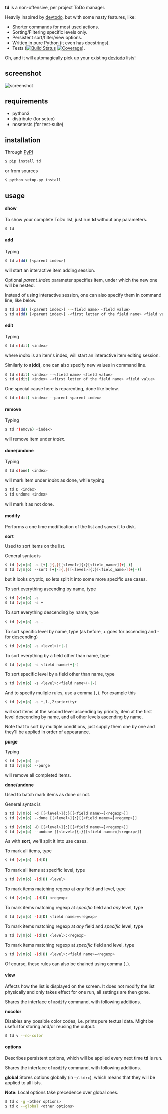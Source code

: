 **td** is a non-offensive, per project ToDo manager.

Heavily inspired by [devtodo][devtodo], but with some nasty features, like:

* Shorter commands for most used actions.
* Sorting/Filtering specific levels only.
* Persistent sort/filter/view options.
* Written in pure Python (it even has docstrings).
* Tests ([![Build Status](https://travis-ci.org/KenjiTakahashi/td.png?branch=master)](https://travis-ci.org/KenjiTakahashi/td) [![Coverage](https://coveralls.io/repos/KenjiTakahashi/td/badge.png?branch=master)](https://coveralls.io/r/KenjiTakahashi/td)).

Oh, and it will automagically pick up your existing [devtodo][devtodo] lists!

## screenshot
![screenshot](https://img.kenji.sx/td.png)

## requirements
* python3
* distribute (for setup)
* nosetests (for test-suite)

## installation

Through [PyPI][pypi]
```sh
$ pip install td
```
or from sources
```sh
$ python setup.py install
```

## usage

#### show
To show your complete ToDo list, just run **td** without any parameters.
```sh
$ td
```

#### add
Typing
```sh
$ td a(dd) [<parent index>]
```
will start an interactive item adding session.

Optional *parent_index* parameter specifies item, under which the new one will be nested.

Instead of using interactive session, one can also specify them in command line, like below.
```sh
$ td a(dd) [<parent index>] --<field name> <field value>
$ td a(dd) [<parent index>] -<first letter of the field name> <field value>
```

#### edit
Typing
```sh
$ td e(dit) <index>
```
where *index* is an item's index, will start an interactive item editing session.

Similarly to **a(dd)**, one can also specify new values in command line.
```sh
$ td e(dit) <index> --<field name> <field value>
$ td e(dit) <index> -<first letter of the field name> <field value>
```
One special cause here is reparenting, done like below.
```sh
$ td e(dit) <index> --parent <parent index>
```

#### remove
Typing
```sh
$ td r(emove) <index>
```
will remove item under *index*.

#### done/undone
Typing
```sh
$ td d(one) <index>
```
will mark item under *index* as done, while typing
```sh
$ td D <index>
$ td undone <index>
```
will mark it as not done.

#### modify
Performs a one time modification of the list and saves it to disk.

**sort**

Used to sort items on the list.

General syntax is
```sh
$ td (v|m|o) -s [+|-]{,}[[<level>]{:}[<field_name>](+|-)]
$ td (v|m|o) --sort [+|-]{,}[[<level>]{:}[<field_name>](+|-)]
```
but it looks cryptic, so lets split it into some more specific use cases.

To sort everything ascending by name, type
```sh
$ td (v|m|o) -s
$ td (v|m|o) -s +
```
To sort everything descending by name, type
```sh
$ td (v|m|o) -s -
```
To sort specific level by name, type (as before, + goes for ascending and - for descending)
```sh
$ td (v|m|o) -s <level>(+|-)
```
To sort everything by a field other than name, type
```sh
$ td (v|m|o) -s <field name>(+|-)
```
To sort specific level by a field other than name, type
```sh
$ td (v|m|o) -s <level>:<field name>(+|-)
```
And to specify muliple rules, use a comma (`,`). For example this
```sh
$ td (v|m|o) -s +,1-,2:priority+
```
will sort items at the second level ascending by priority, item at the first level descending by name, and all other levels ascending by name.

Note that to sort by multiple conditions, just supply them one by one and they'll be applied in order of appearance.

**purge**

Typing
```sh
$ td (v|m|o) -p
$ td (v|m|o) --purge
```
will remove all completed items.

**done/undone**

Used to batch mark items as done or not.

General syntax is
```sh
$ td (v|m|o) -d [[<level>]{:}[[<field name>=]<regexp>]]
$ td (v|m|o) --done [[<level>]{:}[[<field name>=]<regexp>]]
```
```sh
$ td (v|m|o) -D [[<level>]{:}[[<field name>=]<regexp>]]
$ td (v|m|o) --undone [[<level>]{:}[[<field name>=]<regexp>]]
```
As with **sort**, we'll split it into use cases.

To mark all items, type
```sh
$ td (v|m|o) -(d|D)
```
To mark all items at specific level, type
```sh
$ td (v|m|o) -(d|D) <level>
```
To mark items matching regexp at *any* field and level, type
```sh
$ td (v|m|o) -(d|D) <regexp>
```
To mark items matching regexp at *specific* field and *any* level, type
```sh
$ td (v|m|o) -(d|D) <field name>=<regexp>
```
To mark items matching regexp at *any* field and *specific* level, type
```sh
$ td (v|m|o) -(d|D) <level>:<regexp>
```
To mark items matching regexp at *specific* field and level, type
```sh
$ td (v|m|o) -(d|D) <level>:<field name>=<regexp>
```
Of course, these rules can also be chained using comma (`,`).

#### view
Affects how the list is displayed on the screen. It does not modify the list physically and only takes effect for one run, all settings are then gone.

Shares the interface of `modify` command, with following additions.

**nocolor**

Disables any possible color codes, i.e. prints pure textual data. Might be useful for storing and/or reusing the output.

```sh
$ td v --no-color
```

#### options
Describes persistent options, which will be applied every next time **td** is run.

Shares the interface of `modify` command, with following additions.

**global**
Stores options globally (in `~/.tdrc`), which means that they will be applied to all lists.

**Note:** Local options take precedence over global ones.

```sh
$ td o -g <other options>
$ td o --global <other options>
```

[devtodo]: http://swapoff.org/devtodo1.html
[pypi]: https://pypi.python.org/pypi/td
